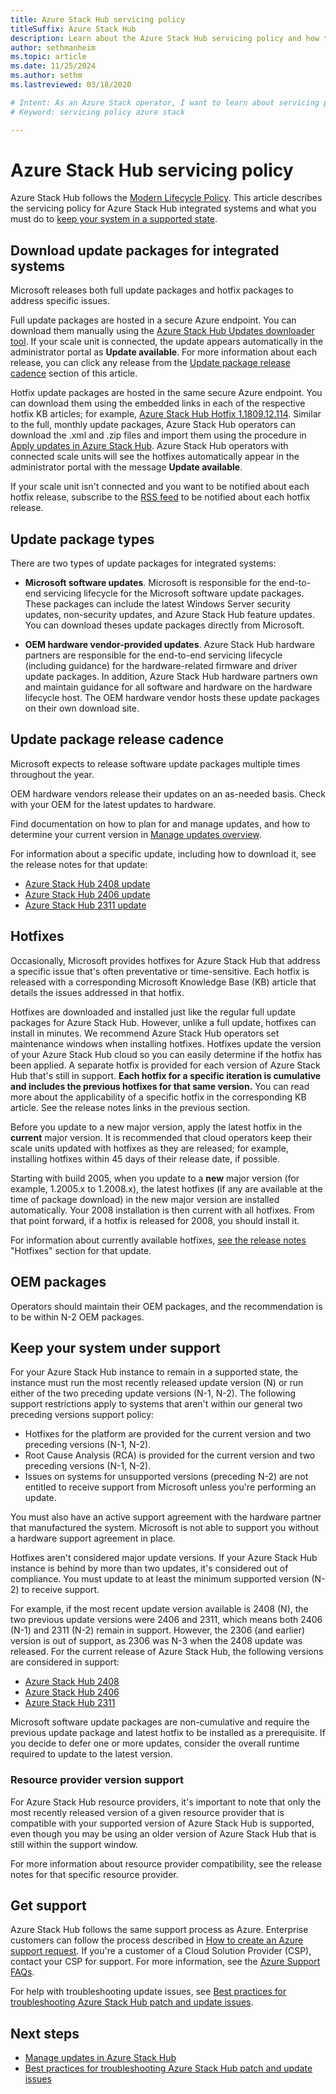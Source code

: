```yaml
---
title: Azure Stack Hub servicing policy
titleSuffix: Azure Stack Hub
description: Learn about the Azure Stack Hub servicing policy and how to keep an integrated system in a supported state.
author: sethmanheim
ms.topic: article
ms.date: 11/25/2024
ms.author: sethm
ms.lastreviewed: 03/18/2020

# Intent: As an Azure Stack operator, I want to learn about servicing policy and how to keep an integrated system supported.
# Keyword: servicing policy azure stack

---
```



# Azure Stack Hub servicing policy

Azure Stack Hub follows the [Modern Lifecycle Policy](/lifecycle/policies/modern). This article describes the servicing policy for Azure Stack Hub integrated systems and what you must do to [keep your system in a supported state](#keep-your-system-under-support).

## Download update packages for integrated systems

Microsoft releases both full update packages and hotfix packages to address specific issues.

Full update packages are hosted in a secure Azure endpoint. You can download them manually using the [Azure Stack Hub Updates downloader tool](https://aka.ms/azurestackupdatedownload). If your scale unit is connected, the update appears automatically in the administrator portal as **Update available**. For more information about each release, you can click any release from the [Update package release cadence](#update-package-release-cadence) section of this article.

Hotfix update packages are hosted in the same secure Azure endpoint. You can download them using the embedded links in each of the respective hotfix KB articles; for example, [Azure Stack Hub Hotfix 1.1809.12.114](https://support.microsoft.com/help/4481548/azure-stack-hotfix-1-1809-12-114). Similar to the full, monthly update packages, Azure Stack Hub operators can download the .xml and .zip files and import them using the procedure in [Apply updates in Azure Stack Hub](azure-stack-apply-updates.md). Azure Stack Hub operators with connected scale units will see the hotfixes automatically appear in the administrator portal with the message **Update available**.

If your scale unit isn't connected and you want to be notified about each hotfix release, subscribe to the [RSS feed](https://azurestackhubdocs.azurewebsites.net/xml/hotfixes.rss) to be notified about each hotfix release.

## Update package types

There are two types of update packages for integrated systems:

- **Microsoft software updates**. Microsoft is responsible for the end-to-end servicing lifecycle for the Microsoft software update packages. These packages can include the latest Windows Server security updates, non-security updates, and Azure Stack Hub feature updates. You can download theses update packages directly from Microsoft.

- **OEM hardware vendor-provided updates**. Azure Stack Hub hardware partners are responsible for the end-to-end servicing lifecycle (including guidance) for the hardware-related firmware and driver update packages. In addition, Azure Stack Hub hardware partners own and maintain guidance for all software and hardware on the hardware lifecycle host. The OEM hardware vendor hosts these update packages on their own download site.

## Update package release cadence

Microsoft expects to release software update packages multiple times throughout the year.

OEM hardware vendors release their updates on an as-needed basis. Check with your OEM for the latest updates to hardware.

Find documentation on how to plan for and manage updates, and how to determine your current version in [Manage updates overview](azure-stack-updates.md).

For information about a specific update, including how to download it, see the release notes for that update:

- [Azure Stack Hub 2408 update](./release-notes.md?view=azs-2408&preserve-view=true)
- [Azure Stack Hub 2406 update](./release-notes.md?view=azs-2406&preserve-view=true)
- [Azure Stack Hub 2311 update](./release-notes.md?view=azs-2311&preserve-view=true)

## Hotfixes

Occasionally, Microsoft provides hotfixes for Azure Stack Hub that address a specific issue that's often preventative or time-sensitive. Each hotfix is released with a corresponding Microsoft Knowledge Base (KB) article that details the issues addressed in that hotfix.

Hotfixes are downloaded and installed just like the regular full update packages for Azure Stack Hub. However, unlike a full update, hotfixes can install in minutes. We recommend Azure Stack Hub operators set maintenance windows when installing hotfixes. Hotfixes update the version of your Azure Stack Hub cloud so you can easily determine if the hotfix has been applied. A separate hotfix is provided for each version of Azure Stack Hub that's still in support. **Each hotfix for a specific iteration is cumulative and includes the previous hotfixes for that same version.** You can read more about the applicability of a specific hotfix in the corresponding KB article. See the release notes links in the previous section.

Before you update to a new major version, apply the latest hotfix in the **current** major version. It is recommended that cloud operators keep their scale units updated with hotfixes as they are released; for example, installing hotfixes within 45 days of their release date, if possible.

Starting with build 2005, when you update to a **new** major version (for example, 1.2005.x to 1.2008.x), the latest hotfixes (if any are available at the time of package download) in the new major version are installed automatically. Your 2008 installation is then current with all hotfixes. From that point forward, if a hotfix is released for 2008, you should install it.

For information about currently available hotfixes, [see the release notes](release-notes.md) "Hotfixes" section for that update.

## OEM packages

Operators should maintain their OEM packages, and the recommendation is to be within N-2 OEM packages.

## Keep your system under support

For your Azure Stack Hub instance to remain in a supported state, the instance must run the most recently released update version (N) or run either of the two preceding update versions (N-1, N-2). The following support restrictions apply to systems that aren't within our general two preceding versions support policy:

- Hotfixes for the platform are provided for the current version and two preceding versions (N-1, N-2).
- Root Cause Analysis (RCA) is provided for the current version and two preceding versions (N-1, N-2).
- Issues on systems for unsupported versions (preceding N-2) are not entitled to receive support from Microsoft unless you're performing an update.

You must also have an active support agreement with the hardware partner that manufactured the system. Microsoft is not able to support you without a hardware support agreement in place.

Hotfixes aren't considered major update versions. If your Azure Stack Hub instance is behind by more than two updates, it's considered out of compliance. You must update to at least the minimum supported version (N-2) to receive support.

For example, if the most recent update version available is 2408 (N), the two previous update versions were 2406 and 2311, which means both 2406 (N-1) and 2311 (N-2) remain in support. However, the 2306 (and earlier) version is out of support, as 2306 was N-3 when the 2408 update was released. For the current release of Azure Stack Hub, the following versions are considered in support:

- [Azure Stack Hub 2408](./release-notes.md?view=azs-2408&preserve-view=true)
- [Azure Stack Hub 2406](./release-notes.md?view=azs-2406&preserve-view=true)
- [Azure Stack Hub 2311](./release-notes.md?view=azs-2311&preserve-view=true)

Microsoft software update packages are non-cumulative and require the previous update package and latest hotfix to be installed as a prerequisite. If you decide to defer one or more updates, consider the overall runtime required to update to the latest version.

### Resource provider version support

For Azure Stack Hub resource providers, it's important to note that only the most recently released version of a given resource provider that is compatible with your supported version of Azure Stack Hub is supported, even though you may be using an older version of Azure Stack Hub that is still within the support window.

For more information about resource provider compatibility, see the release notes for that specific resource provider.

## Get support

Azure Stack Hub follows the same support process as Azure. Enterprise customers can follow the process described in [How to create an Azure support request](/azure/azure-supportability/how-to-create-azure-support-request). If you're a customer of a Cloud Solution Provider (CSP), contact your CSP for support. For more information, see the [Azure Support FAQs](https://azure.microsoft.com/support/faq/).

For help with troubleshooting update issues, see [Best practices for troubleshooting Azure Stack Hub patch and update issues](azure-stack-troubleshooting.md).

## Next steps

- [Manage updates in Azure Stack Hub](azure-stack-updates.md)
- [Best practices for troubleshooting Azure Stack Hub patch and update issues](azure-stack-troubleshooting.md)
